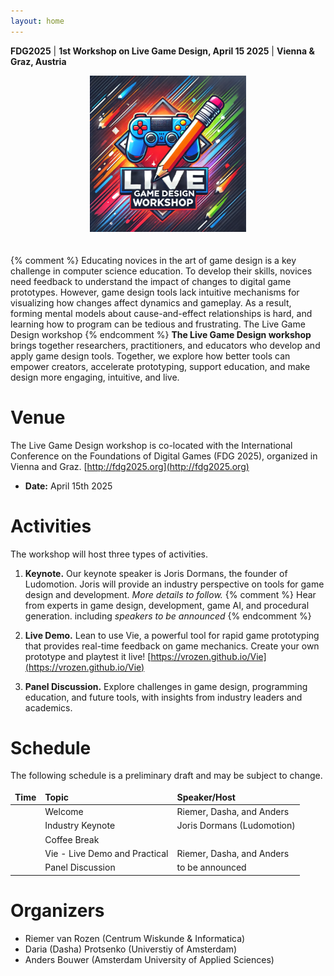 ```yaml
---
layout: home
---
```


<style>
td, th, table {
   border: none!important;
}
</style>
**FDG2025** | **1st Workshop on Live Game Design, April 15 2025** | **Vienna & Graz, Austria**

<div style="text-align: center; padding-bottom:20px;">
<img src="/assets/logo_pencils.png" style="width: 250px;">
</div>

{% comment %} 
Educating novices in the art of game design is a key challenge in computer science education. To develop their skills, novices need feedback to understand the impact of changes to digital game prototypes. However, game design tools lack intuitive mechanisms for visualizing how changes affect dynamics and gameplay. As a result, forming mental models about cause-and-effect relationships is hard, and learning how to program can be tedious and frustrating. The Live Game Design workshop 
{% endcomment %}
**The Live Game Design workshop** brings together researchers, practitioners, and educators who develop and apply game design tools. Together, we explore how better tools can empower creators, accelerate prototyping, support education, and make design more engaging, intuitive, and live.

# Venue
The Live Game Design workshop is co-located with the International Conference on the Foundations of Digital Games (FDG 2025), organized in Vienna and Graz. [http://fdg2025.org](http://fdg2025.org)
* **Date:** April 15th 2025

# Activities
The workshop will host three types of activities.

1. **Keynote.**
Our keynote speaker is Joris Dormans, the founder of Ludomotion.
Joris will provide an industry perspective on tools for game design and development.
*More details to follow.*
{% comment %} 
Hear from experts in game design, development, game AI, and procedural generation.
    including *speakers to be announced*
{% endcomment %}

2. **Live Demo.**
Lean to use Vie,
a powerful tool for rapid game prototyping
that provides real-time feedback on game mechanics. 
Create your own prototype and playtest it live!
[https://vrozen.github.io/Vie](https://vrozen.github.io/Vie)

3. **Panel Discussion.**
Explore challenges in game design, programming education, and future tools, with insights from industry leaders and academics.

# Schedule
The following schedule is a preliminary draft and may be subject to change.

| **Time**  | **Topic**                     | **Speaker/Host**  |
|:----------|:------------------------------|:-------------|
|           | Welcome                       | Riemer, Dasha, and Anders |
|           | Industry Keynote              | Joris Dormans (Ludomotion)           |
|           | Coffee Break                  |                                      |
|           | Vie - Live Demo and Practical | Riemer, Dasha, and Anders | 
|           | Panel Discussion              | to be announced|

# Organizers
* Riemer van Rozen (Centrum Wiskunde & Informatica)
* Daria (Dasha) Protsenko (Universtiy of Amsterdam)
* Anders Bouwer (Amsterdam University of Applied Sciences)